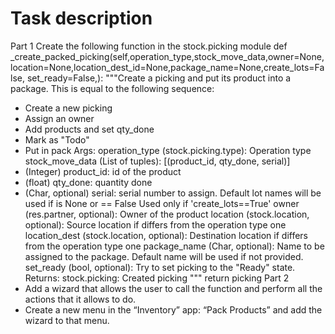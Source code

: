 # Task description
Part 1
Create the following function in the stock.picking module
def _create_packed_picking(self,operation_type,stock_move_data,owner=None,
location=None,location_dest_id=None,package_name=None,create_lots=False,
set_ready=False,):
"""Create a picking and put its product into a package.
This is equal to the following sequence:
- Create a new picking
- Assign an owner
- Add products and set qty_done
- Mark as "Todo"
- Put in pack
Args:
operation_type (stock.picking.type): Operation type
stock_move_data (List of tuples): [(product_id, qty_done, serial)]
- (Integer) product_id: id of the product
- (float) qty_done: quantity done
- (Char, optional) serial: serial number to assign.
Default lot names will be used if is None or == False Used only if
'create_lots==True'
owner (res.partner, optional): Owner of the product
location (stock.location, optional): Source location if differs from the
operation type one
location_dest (stock.location, optional): Destination location if differs
from the operation type one
package_name (Char, optional): Name to be assigned to the package. Default
name will be used if not provided.
set_ready (bool, optional): Try to set picking to the "Ready" state.
Returns:
stock.picking: Created picking
"""
return picking
Part 2
- Add a wizard that allows the user to call the function and perform all the actions that it
allows to do.
- Create a new menu in the “Inventory” app: “Pack Products” and add the wizard to that
menu.
